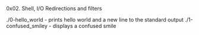 0x02. Shell, I/O Redirections and filters


./0-hello_world - prints hello world and a new line to the standard output
./1-confused_smiley - displays a confused smile
